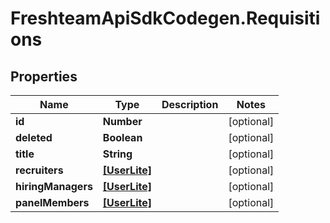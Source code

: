# FreshteamApiSdkCodegen.Requisitions

## Properties

Name | Type | Description | Notes
------------ | ------------- | ------------- | -------------
**id** | **Number** |  | [optional] 
**deleted** | **Boolean** |  | [optional] 
**title** | **String** |  | [optional] 
**recruiters** | [**[UserLite]**](UserLite.md) |  | [optional] 
**hiringManagers** | [**[UserLite]**](UserLite.md) |  | [optional] 
**panelMembers** | [**[UserLite]**](UserLite.md) |  | [optional] 


